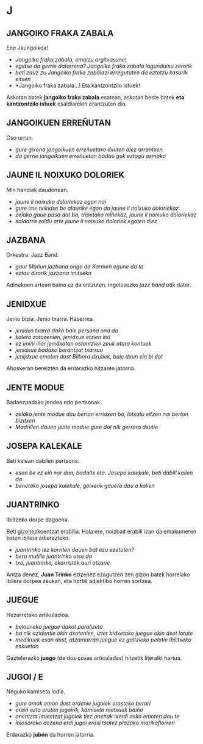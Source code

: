 # J #

## JANGOIKO FRAKA ZABALA ##

Ene Jaungoikoa!

- *Jangoiko fraka zabala, emoizu argitxasune!*
- *egidxe da gerrie datorrena? Jangoiko fraka zabala lagunduixu zerotik*
- *beti zauz zu Jangoiko fraka zabalazi erregututen da eztotzu kasurik eitxen*
- *Jangoiko fraka zabala...! Eta kantzontzilo istuek!

Askotan batek **jangoiko fraka zabala** esatean, askotan beste batek **eta kantzontzilo istuek** esaldiarekin erantzuten dio.

## JANGOIKUEN ERREÑUTAN	##

Oso urrun.

- *gure gixona jangoikuen erreñuetara dxuten diez arrantxen*
- *da gerrie jangoikuen erreñuetan badau guk eztogu asmako*

## JAUNE IL NOIXUKO DOLORIEK ##

Min handiak daudenean.

- *jaune il noixuko doloriekaz egon nai*
- *gure ime txikidxe be alaurike egon da jaune il noixuko doloriekaz*
- *zelako gaue pasa dot ba, tripetako miñekaz, jaune il noixuko doloriekaz*
- *saldarra zoldu arte jaune il noixuko doloriek egoten diez*

## JAZBANA ##

Orkestra. Jazz Band.

- *gaur Mañun jazbana ongo da Karmen egune da ta*
- *eztau dirorik jazbana imitxeko*

Adinekoen artean baino ez da entzuten. Ingelesezko *jazz band* etik dator.

## JENIDXUE ##

Jenio bizia. Jenio txarra. Haserrea.

- *jenidxo txarra dako baie persona ona da*
- *kalera zatozenien, jenidxue etzien itxi*
- *ez imiñi iñor jenidxotan ostantzien zeuk atara kontuek*
- *jenidxue badako berantzat txarrau*
- *jenijdxue emoten dost Bilbora dxutiek, baie dxun ein bi dot*

Ahoskeran bereizten da erdarazko hitzaren jatorria.

## JENTE MODUE ##

Badaezpadako jendea edo pertsonak.

- *zelako jente modue dau berton erridxen ba, lotsatu eitzen nai berton bizitxen*
- *Madrillen dauen jente modue gure dot nik gerrara dxutie*

## JOSEPA KALEKALE ##

Beti kalean dabilen pertsona.

- *esan be ez eiñ nor dan, badaitx eta. Josepa kalekale, beti dabill kalien da*
- *benetako josepa kalekale, goixerik gauera dau a kalien*

## JUANTRINKO ##

Ibiltzeko dorpe dagoena.

Beti gizonezkoentzat erabilia. Hala ere, noizbait erabili izan da emakumeren baten ibilera adierazteko.

- *juantrinko lez korriten dauen bat ezu ezetuten?*
- *bera mutille juantrinko utse da*
- *txo, juantrinko, ekarristek auri otzarie*

Antza denez, **Juan Trinko** ezizenez ezagutzen zen gizon batek horrelako ibilera dorpea zeukan, eta hortik adjektibo horren sortzea.

## JUEGUE ##

Hezurretako artikulazioa.

- *belauneko juegue dakot paralizeta*
- *ba nik azidentie okin dxotenien, izter bidxetako juegue okin dxot lotute*
- *medikuek esan dost, atzamarran juegue ez galtzieko pelotie ibilltxeko eskuetan*

Gaztelerazko **juego** (de dos cosas articuladas) hitzetik literalki hartua.

## JUGOI / E ##

Neguko kamiseta lodia.

- *gure amak emon dost ordenie jugoiek erosteko berari*
- *oraiñ ezta eruten jugoirik, kamiseta metxuek baiño*
- *onentzat imientzat jugoiek tiez onenak ixerdi asko emoten dau te*
- *itxosorako dozena erdi jugoi erosi tsatez plazako marikaflorreri*

Erdarazko **jubón** da horren jatorria.

